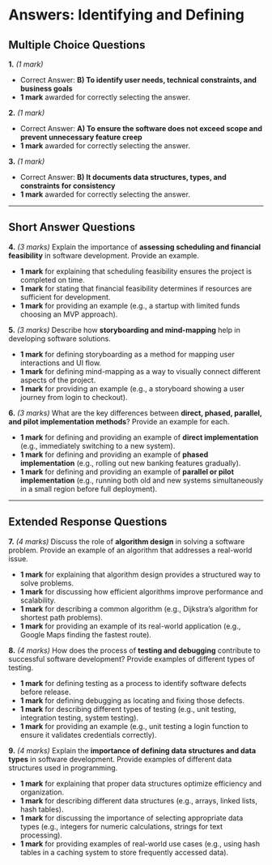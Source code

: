 # **Answers: Identifying and Defining**

## **Multiple Choice Questions**

**1.** *(1 mark)*  
- Correct Answer: **B) To identify user needs, technical constraints, and business goals**  
- **1 mark** awarded for correctly selecting the answer.  

**2.** *(1 mark)*  
- Correct Answer: **A) To ensure the software does not exceed scope and prevent unnecessary feature creep**  
- **1 mark** awarded for correctly selecting the answer.  

**3.** *(1 mark)*  
- Correct Answer: **B) It documents data structures, types, and constraints for consistency**  
- **1 mark** awarded for correctly selecting the answer.  

---

## **Short Answer Questions**

**4.** *(3 marks)* Explain the importance of **assessing scheduling and financial feasibility** in software development. Provide an example.  
- **1 mark** for explaining that scheduling feasibility ensures the project is completed on time.  
- **1 mark** for stating that financial feasibility determines if resources are sufficient for development.  
- **1 mark** for providing an example (e.g., a startup with limited funds choosing an MVP approach).  

**5.** *(3 marks)* Describe how **storyboarding and mind-mapping** help in developing software solutions.  
- **1 mark** for defining storyboarding as a method for mapping user interactions and UI flow.  
- **1 mark** for defining mind-mapping as a way to visually connect different aspects of the project.  
- **1 mark** for providing an example (e.g., a storyboard showing a user journey from login to checkout).  

**6.** *(3 marks)* What are the key differences between **direct, phased, parallel, and pilot implementation methods**? Provide an example for each.  
- **1 mark** for defining and providing an example of **direct implementation** (e.g., immediately switching to a new system).  
- **1 mark** for defining and providing an example of **phased implementation** (e.g., rolling out new banking features gradually).  
- **1 mark** for defining and providing an example of **parallel or pilot implementation** (e.g., running both old and new systems simultaneously in a small region before full deployment).  

---

## **Extended Response Questions**

**7.** *(4 marks)* Discuss the role of **algorithm design** in solving a software problem. Provide an example of an algorithm that addresses a real-world issue.  
- **1 mark** for explaining that algorithm design provides a structured way to solve problems.  
- **1 mark** for discussing how efficient algorithms improve performance and scalability.  
- **1 mark** for describing a common algorithm (e.g., Dijkstra’s algorithm for shortest path problems).  
- **1 mark** for providing an example of its real-world application (e.g., Google Maps finding the fastest route).  

**8.** *(4 marks)* How does the process of **testing and debugging** contribute to successful software development? Provide examples of different types of testing.  
- **1 mark** for defining testing as a process to identify software defects before release.  
- **1 mark** for defining debugging as locating and fixing those defects.  
- **1 mark** for describing different types of testing (e.g., unit testing, integration testing, system testing).  
- **1 mark** for providing an example (e.g., unit testing a login function to ensure it validates credentials correctly).  

**9.** *(4 marks)* Explain the **importance of defining data structures and data types** in software development. Provide examples of different data structures used in programming.  
- **1 mark** for explaining that proper data structures optimize efficiency and organization.  
- **1 mark** for describing different data structures (e.g., arrays, linked lists, hash tables).  
- **1 mark** for discussing the importance of selecting appropriate data types (e.g., integers for numeric calculations, strings for text processing).  
- **1 mark** for providing examples of real-world use cases (e.g., using hash tables in a caching system to store frequently accessed data).  
